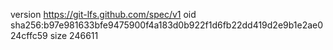 version https://git-lfs.github.com/spec/v1
oid sha256:b97e981633bfe9475900f4a183d0b922f1d6fb22dd419d2e9b1e2ae024cffc59
size 246611
